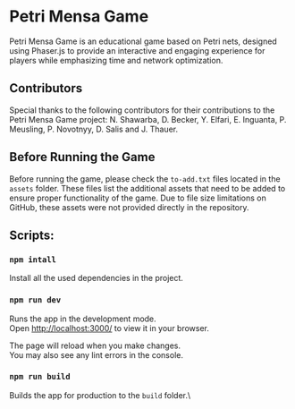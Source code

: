 # Petri Mensa Game

Petri Mensa Game is an educational game based on Petri nets, designed using Phaser.js to provide an interactive and engaging experience for players while emphasizing time and network optimization.

## Contributors

Special thanks to the following contributors for their contributions to the Petri Mensa Game project: N. Shawarba, D. Becker, Y. Elfari, E. Inguanta, P. Meusling, P. Novotnyy, D. Salis and J. Thauer.

## Before Running the Game

Before running the game, please check the `to-add.txt` files located in the `assets` folder. These files list the additional assets that need to be added to ensure proper functionality of the game. Due to file size limitations on GitHub, these assets were not provided directly in the repository.


## Scripts:

### `npm intall`

Install all the used dependencies in the project.

### `npm run dev`

Runs the app in the development mode.\
Open [http://localhost:3000/](http://localhost:3000/) to view it in your browser.

The page will reload when you make changes.\
You may also see any lint errors in the console.

### `npm run build`

Builds the app for production to the `build` folder.\


